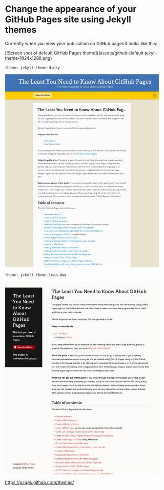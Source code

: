 # Change the appearance of your GitHub Pages site using Jekyll themes

Currently when you view your publication on GitHub pages it looks like this:

[!Screen shot of default GitHub Pages theme]((assets/github-default-jekyll-theme-1024x1280.png)

```
theme: jekyll-theme-dinky
```

![Screen shot of Leap Day theme](assets/jekyll-theme-leap-day-1024x1280.png)

```
theme: jekyll-theme-leap-day
```
![Screen shot of Dinky theme](assets/jekyll-theme-dinky-1024x1280.png)


https://pages.github.com/themes/
